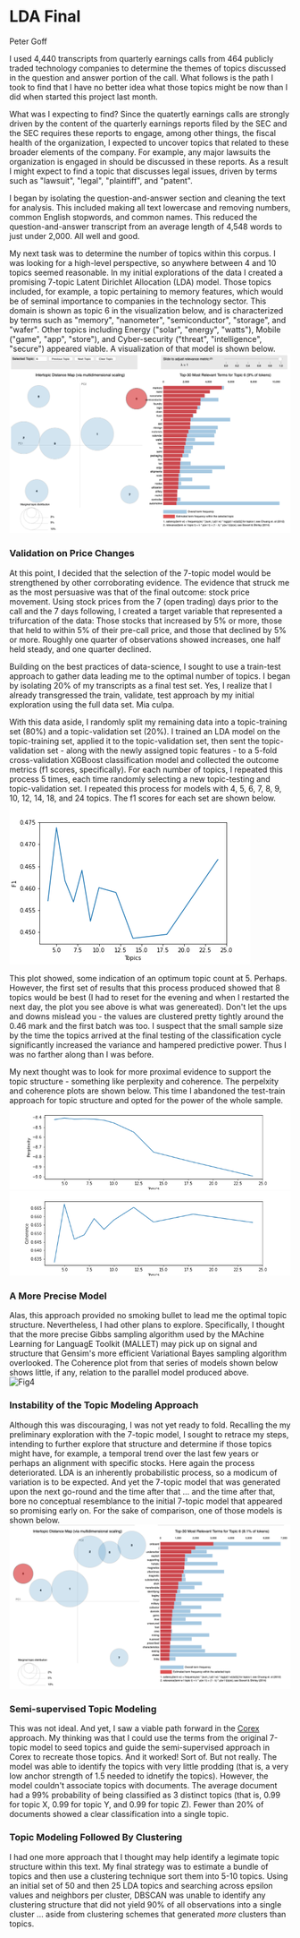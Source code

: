 # LDA Final
Peter Goff

I used 4,440 transcripts from quarterly earnings calls from 464 publicly traded technology companies to determine the themes of topics discussed in the question and answer portion of the call. What follows is the path I took to find that I have no better idea what those topics might be now than I did when started this project last month. <br>

What was I expecting to find? Since the quatertly earnings calls are strongly driven by the content of the quarterly earnings reports filed by the SEC and the SEC requires these reports to engage, among other things, the fiscal health of the organization, I expected to uncover topics that related to these broader elements of the company. For example, any major lawsuits the organization is engaged in should be discussed in these reports. As a result I might expect to find a topic that discusses legal issues, driven by terms such as "lawsuit", "legal", "plaintiff", and "patent". <br>

I began by isolating the question-and-answer section and cleaning the text for analysis. This included making all text lowercase and removing numbers, common English stopwords, and common names. This reduced the question-and-answer transcript from an average length of 4,548 words to just under 2,000. All well and good. <br> 

My next task was to determine the number of topics within this corpus. I was looking for a high-level perspective, so anywhere between 4 and 10 topics seemed reasonable. In my initial explorations of the data I created a promising 7-topic Latent Dirichlet Allocation (LDA) model. Those topics included, for example, a topic pertaining to memory features, which would be of seminal importance to companies in the technology sector. This domain is shown as topic 6 in the visualization below, and is characterized by terms such as "memory", "nanometer", "semiconductor", "storage", and "wafer". Other topics including Energy ("solar", "energy", "watts"), Mobile ("game", "app", "store"), and Cyber-security ("threat", "intelligence", "secure") appeared viable. A visualization of that model is shown below.
![Fig1](LDA_topicmodel.png)  

### Validation on Price Changes
At this point, I decided that the selection of the 7-topic model would be strengthened by other corroborating evidence. The evidence that struck me as the most persuasive was that of the final outcome: stock price movement. Using stock prices from the 7 (open trading) days prior to the call and the 7 days following, I created a target variable that represented a trifurcation of the data: Those stocks that increased by 5% or more, those that held to within 5% of their pre-call price, and those that declined by 5% or more. Roughly one quarter of observations showed increases, one half held steady, and one quarter declined. <br>

Building on the best practices of data-science, I sought to use a train-test approach to gather data leading me to the optimal number of topics. I began by isolating 20% of my transcripts as a final test set. Yes, I realize that I already transgressed the train, validate, test approach by my initial exploration using the full data set. Mia culpa. <br>

With this data aside, I randomly split my remaining data into a topic-training set (80%) and a topic-validation set (20%). I trained an LDA model on the topic-training set, applied it to the topic-validation set, then sent the topic-validation set - along with the newly assigned topic features - to a 5-fold cross-validation XGBoost classification model and collected the outcome metrics (f1 scores, specifically). For each number of topics, I repeated this process 5 times, each time randomly selecting a new topic-testing and topic-validation set. I repeated this process for models with 4, 5, 6, 7, 8, 9, 10, 12, 14, 18, and 24 topics. The f1 scores for each set are shown below. <br>
![Fig2](F1_plot.png)

This plot showed, some indication of an optimum topic count at 5. Perhaps. However, the first set of results that this process produced showed that 8 topics would be best (I had to reset for the evening and when I restarted the next day, the plot you see above is what was genereated). Don't let the ups and downs mislead you - the values are clustered pretty tightly around the 0.46 mark and the first batch was too. I suspect that the small sample size by the time the topics arrived at the final testing of the classification cycle significantly increased the variance and hampered predictive power. Thus I was no farther along than I was before. <br>

My next thought was to look for more proximal evidence to support the topic structure - something like perplexity and coherence. The perpelxity and coherence plots are shown below. This time I abandoned the test-train approach for topic structure and opted for the power of the whole sample.  <br>
![Fig3](Perplexity_plot.png)
![Fig4](Coherence_plot.png)

### A More Precise Model
Alas, this approach provided no smoking bullet to lead me the optimal topic structure. Nevertheless, I had other plans to explore. Specifically, I thought that the more precise Gibbs sampling algorithm used by the MAchine Learning for LanguagE Toolkit (MALLET) may pick up on signal and structure that Gensim's more efficient Variational Bayes sampling algorithm overlooked. The Coherence plot from that series of models shown below shows little, if any, relation to the parallel model produced above. <br>
![Fig4](Coherence_mallet_plot.png)

### Instability of the Topic Modeling Approach
Although this was discouraging, I was not yet ready to fold. Recalling the my preliminary exploration with the 7-topic model, I sought to retrace my steps, intending to further explore that structure and determine if those topics might have, for example, a temporal trend over the last few years or perhaps an alignment with specific stocks. Here again the process deteriorated. LDA is an inherently probabilistic process, so a modicum of variation is to be expected. And yet the 7-topic model that was generated upon the next go-round and the time after that ... and the time after that, bore no conceptual resemblance to the initial 7-topic model that appeared so promising early on. For the sake of comparison, one of those models is shown below.<br>
![Fig4](LDA7_v2.png)

### Semi-supervised Topic Modeling 
This was not ideal. And yet, I saw a viable path forward in the [Corex](https://pypi.org/project/corextopic/) approach. My thinking was that I could use the terms from the original 7-topic model to seed topics and guide the semi-supervised approach in Corex to recreate those topics. And it worked! Sort of. But not really. The model was able to identify the topics with very little prodding (that is, a very low anchor strength of 1.5 needed to idnetify the topics). However, the model couldn't associate topics with documents. The average document had a 99% probability of being classified as 3 distinct topics (that is, 0.99 for topic X, 0.99 for topic Y, and 0.99 for topic Z). Fewer than 20% of documents showed a clear classification into a single topic. <br>

### Topic Modeling Followed By Clustering
I had one more approach that I thought may help identify a legimate topic structure within this text. My final strategy was to estimate a bundle of topics and then use a clustering technique sort them into 5-10 topics. Using an initial set of 50 and then 25 LDA topics and searching across epsilon values and neighbors per cluster, DBSCAN was unable to identify any clustering structure that did not yield 90% of all observations into a single cluster ... aside from clustering schemes that generated *more* clusters than topics. <br>
